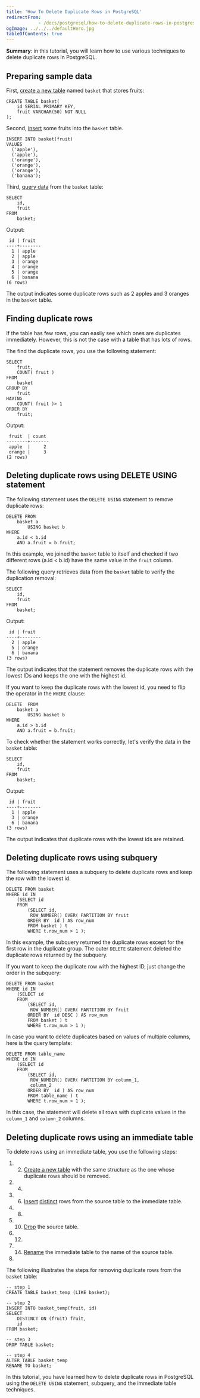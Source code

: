 ```yaml
---
title: 'How To Delete Duplicate Rows in PostgreSQL'
redirectFrom: 
            - /docs/postgresql/how-to-delete-duplicate-rows-in-postgresql
ogImage: ../../../defaultHero.jpg
tableOfContents: true
---
```


**Summary**: in this tutorial, you will learn how to use various techniques to delete duplicate rows in PostgreSQL.



## Preparing sample data



First, [create a new table](/docs/postgresql/postgresql-create-table) named `basket` that stores fruits:



```
CREATE TABLE basket(
    id SERIAL PRIMARY KEY,
    fruit VARCHAR(50) NOT NULL
);
```



Second, [insert](/docs/postgresql/postgresql-insert) some fruits into the `basket` table.



```
INSERT INTO basket(fruit)
VALUES
  ('apple'),
  ('apple'),
  ('orange'),
  ('orange'),
  ('orange'),
  ('banana');
```



Third, [query data](/docs/postgresql/postgresql-select) from the `basket` table:



```
SELECT
    id,
    fruit
FROM
    basket;
```



Output:



```
 id | fruit
----+--------
  1 | apple
  2 | apple
  3 | orange
  4 | orange
  5 | orange
  6 | banana
(6 rows)
```



The output indicates some duplicate rows such as 2 apples and 3 oranges in the `basket` table.



## Finding duplicate rows



If the table has few rows, you can easily see which ones are duplicates immediately. However, this is not the case with a table that has lots of rows.



The find the duplicate rows, you use the following statement:



```
SELECT
    fruit,
    COUNT( fruit )
FROM
    basket
GROUP BY
    fruit
HAVING
    COUNT( fruit )> 1
ORDER BY
    fruit;
```



Output:



```
 fruit  | count
--------+-------
 apple  |     2
 orange |     3
(2 rows)
```



## Deleting duplicate rows using DELETE USING statement



The following statement uses the `DELETE USING` statement to remove duplicate rows:



```
DELETE FROM
    basket a
        USING basket b
WHERE
    a.id < b.id
    AND a.fruit = b.fruit;
```



In this example, we joined the `basket` table to itself and checked if two different rows (a.id &lt; b.id) have the same value in the `fruit` column.



The following query retrieves data from the `basket` table to verify the duplication removal:



```
SELECT
	id,
	fruit
FROM
	basket;
```



Output:



```
 id | fruit
----+--------
  2 | apple
  5 | orange
  6 | banana
(3 rows)
```



The output indicates that the statement removes the duplicate rows with the lowest IDs and keeps the one with the highest id.



If you want to keep the duplicate rows with the lowest id, you need to flip the operator in the `WHERE` clause:



```
DELETE  FROM
    basket a
        USING basket b
WHERE
    a.id > b.id
    AND a.fruit = b.fruit;
```



To check whether the statement works correctly, let's verify the data in the `basket` table:



```
SELECT
    id,
    fruit
FROM
    basket;
```



Output:



```
 id | fruit
----+--------
  1 | apple
  3 | orange
  6 | banana
(3 rows)
```



The output indicates that duplicate rows with the lowest ids are retained.



## Deleting duplicate rows using subquery



The following statement uses a subquery to delete duplicate rows and keep the row with the lowest id.



```
DELETE FROM basket
WHERE id IN
    (SELECT id
    FROM
        (SELECT id,
         ROW_NUMBER() OVER( PARTITION BY fruit
        ORDER BY  id ) AS row_num
        FROM basket ) t
        WHERE t.row_num > 1 );
```



In this example, the subquery returned the duplicate rows except for the first row in the duplicate group. The outer `DELETE` statement deleted the duplicate rows returned by the subquery.



If you want to keep the duplicate row with the highest ID, just change the order in the subquery:



```
DELETE FROM basket
WHERE id IN
    (SELECT id
    FROM
        (SELECT id,
         ROW_NUMBER() OVER( PARTITION BY fruit
        ORDER BY  id DESC ) AS row_num
        FROM basket ) t
        WHERE t.row_num > 1 );
```



In case you want to delete duplicates based on values of multiple columns, here is the query template:



```
DELETE FROM table_name
WHERE id IN
    (SELECT id
    FROM
        (SELECT id,
         ROW_NUMBER() OVER( PARTITION BY column_1,
         column_2
        ORDER BY  id ) AS row_num
        FROM table_name ) t
        WHERE t.row_num > 1 );
```



In this case, the statement will delete all rows with duplicate values in the `column_1` and `column_2` columns.



## Deleting duplicate rows using an immediate table



To delete rows using an immediate table, you use the following steps:



1. 2. [Create a new table](/docs/postgresql/postgresql-create-table) with the same structure as the one whose duplicate rows should be removed.
3. 4.
5. 6. [Insert](/docs/postgresql/postgresql-insert/) [distinct](https://www.postgresqltutorial.com/postgresql-tutorial/postgresql-select-distinct) rows from the source table to the immediate table.
7. 8.
9. 10. [Drop](/docs/postgresql/postgresql-drop-table) the source table.
11. 12.
13. 14. [Rename](/docs/postgresql/postgresql-rename-table) the immediate table to the name of the source table.
15. 


The following illustrates the steps for removing duplicate rows from the `basket` table:



```
-- step 1
CREATE TABLE basket_temp (LIKE basket);

-- step 2
INSERT INTO basket_temp(fruit, id)
SELECT
    DISTINCT ON (fruit) fruit,
    id
FROM basket;

-- step 3
DROP TABLE basket;

-- step 4
ALTER TABLE basket_temp
RENAME TO basket;
```



In this tutorial, you have learned how to delete duplicate rows in PostgreSQL using the `DELETE USING` statement, subquery, and the immediate table techniques.

